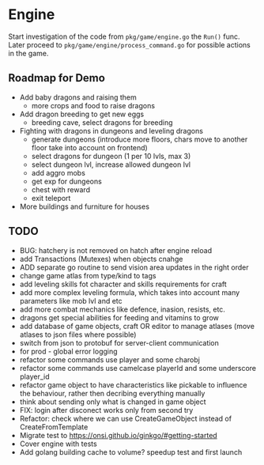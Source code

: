 # Engine

Start investigation of the code from `pkg/game/engine.go` the `Run()` func.
Later proceed to `pkg/game/engine/process_command.go` for possible actions in the game.

## Roadmap for Demo
- Add baby dragons and raising them
  - more crops and food to raise dragons
- Add dragon breeding to get new eggs
  - breeding cave, select dragons for breeding
- Fighting with dragons in dungeons and leveling dragons
  - generate dungeons (introduce more floors, chars move to another floor take into account on frontend)
  - select dragons for dungeon (1 per 10 lvls, max 3)
  - select dungeon lvl, increase allowed dungeon lvl
  - add aggro mobs
  - get exp for dungeons
  - chest with reward
  - exit teleport
- More buildings and furniture for houses

## TODO
- BUG: hatchery is not removed on hatch after engine reload
- add Transactions (Mutexes) when objects cnahge
- ADD separate go routine to send vision area updates in the right order
- change game atlas from type/kind to tags
- add leveling skills fot character and skills requirements for craft
- add more complex leveling formula, which takes into account many parameters like mob lvl and etc
- add more combat mechanics like defence, inasion, resists, etc.
- dragons get special abilities for feeding and vitamins to grow
- add database of game objects, craft OR editor to manage atlases (move atlases to json files where possible)
- switch from json to protobuf for server-client communication
- for prod - global error logging
- refactor some commands use player and some charobj
- refactor some commands use camelcase playerId and some underscore player_id
- refactor game object to have characteristics like pickable to influence the behaviour, rather then decribing everything manually
- think about sending only what is changed in game object
- FIX: login after disconect works only from second try
- Refactor: check where we can use CreateGameObject instead of CreateFromTemplate
- Migrate test to https://onsi.github.io/ginkgo/#getting-started
- Cover engine with tests
- Add golang building cache to volume? speedup test and first launch